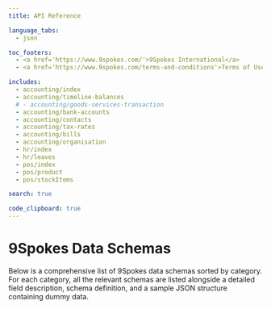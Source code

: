 ```yaml
---
title: API Reference

language_tabs:
  - json

toc_footers:
  - <a href='https://www.9spokes.com/'>9Spokes International</a>
  - <a href='https://www.9spokes.com/terms-and-conditions'>Terms of Use</a>

includes:
  - accounting/index
  - accounting/timeline-balances
  # - accounting/goods-services-transaction
  - accounting/bank-accounts
  - accounting/contacts
  - accounting/tax-rates
  - accounting/bills
  - accounting/organisation
  - hr/index
  - hr/leaves
  - pos/index
  - pos/product
  - pos/stockItems

search: true

code_clipboard: true
---
```


# 9Spokes Data Schemas

Below is a comprehensive list of 9Spokes data schemas sorted by category. For each category, all the relevant schemas are listed alongside a detailed field description, schema definition, and a sample JSON structure containing dummy data.
